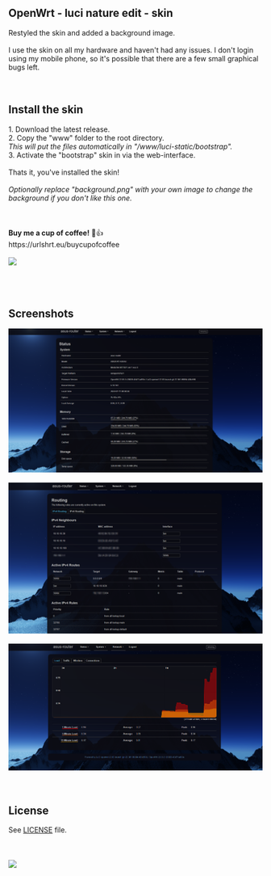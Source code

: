 <h2>OpenWrt - luci nature edit - skin</h2>
Restyled the skin and added a background image.
<br>
<br>
I use the skin on all my hardware and haven't had any issues. I don't login using my mobile phone, so it's possible that there are a few small graphical bugs left. 
<br>
<br>
<br>
<h2>Install the skin</h2>
1. Download the latest release. <br>
2. Copy the "www" folder to the root directory. <br>
	<i>This will put the files automatically in "/www/luci-static/bootstrap".</i> <br>
3. Activate the "bootstrap" skin in via the web-interface. <br>
<br>
Thats it, you've installed the skin!
<br>
<br>
<i>Optionally  replace "background.png" with your own image to change the background if you don't like this one.</i> <br>
<br>
<br>
<br>
<b>Buy me a cup of coffee!</b> 🙂👍 <br>
https://urlshrt.eu/buycupofcoffee
<br>
<br>
<img src="https://urlshrt.eu/donateqr"></img>
<br>
<br>
<br>
<br>
<h2>Screenshots</h2>
<img src="https://github.com/wootje/luci-nature-edit/blob/master/screenshots/screenshot_1.png"></img>
<br>
<br>
<img src="https://github.com/wootje/luci-nature-edit/blob/master/screenshots/screenshot_2.png"></img>
<br>
<br>
<img src="https://github.com/wootje/luci-nature-edit/blob/master/screenshots/screenshot_3.png"></img>
<br>
<br>
<br>
<h2>License</h2>
See <a href="/openwrt/luci/blob/master/LICENSE">LICENSE</a> file.
<br>
<br>
<br>
<br>
<img src="https://img.shields.io/github/downloads/wootje/einDa-skin-wootje-edit-2023/total.svg"></img>
